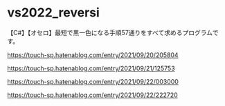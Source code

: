 # vs2022_reversi

【C#】【オセロ】最短で黒一色になる手順57通りをすべて求めるプログラムです。

https://touch-sp.hatenablog.com/entry/2021/09/20/205804

https://touch-sp.hatenablog.com/entry/2021/09/21/125753

https://touch-sp.hatenablog.com/entry/2021/09/22/003000

https://touch-sp.hatenablog.com/entry/2021/09/22/222720

